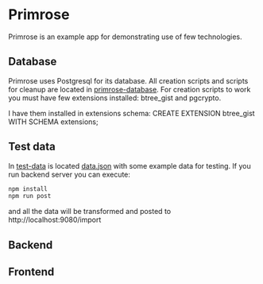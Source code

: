 # Primrose

Primrose is an example app for demonstrating use of few technologies.

## Database

Primrose uses Postgresql for its database. All creation scripts and scripts for cleanup are located in [primrose-database](primrose-database). 
For creation scripts to work you must have few extensions installed: btree_gist and pgcrypto.

I have them installed in extensions schema:
CREATE EXTENSION btree_gist WITH SCHEMA extensions;

## Test data
In [test-data](primrose-test-data) is located [data.json](primrose-test-data/data.json) with some example data for testing. If you run backend server you can execute: 
```bash
npm install
npm run post
```
and all the data will be transformed and posted to http://localhost:9080/import

## Backend

## Frontend
